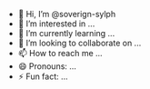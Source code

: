 - 👋 Hi, I’m @soverign-sylph
- 👀 I’m interested in ...
- 🌱 I’m currently learning ...
- 💞️ I’m looking to collaborate on ...
- 📫 How to reach me ...
- 😄 Pronouns: ...
- ⚡ Fun fact: ...

<!---
soverign-sylph/soverign-sylph is a ✨ special ✨ repository because its `README.md` (this file) appears on your GitHub profile.
You can click the Preview link to take a look at your changes.
--->

